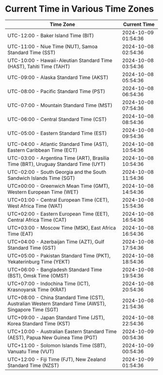 # Current Time in Various Time Zones

| Time Zone | Current Time |
|-----------|--------------|
| UTC-12:00 - Baker Island Time (BIT) | 2024-10-09 01:54:36 |
| UTC-11:00 - Niue Time (NUT), Samoa Standard Time (SST) | 2024-10-08 02:54:36 |
| UTC-10:00 - Hawaii-Aleutian Standard Time (HAST), Tahiti Time (TAHT) | 2024-10-08 03:54:36 |
| UTC-09:00 - Alaska Standard Time (AKST) | 2024-10-08 05:54:36 |
| UTC-08:00 - Pacific Standard Time (PST) | 2024-10-08 06:54:36 |
| UTC-07:00 - Mountain Standard Time (MST) | 2024-10-08 07:54:36 |
| UTC-06:00 - Central Standard Time (CST) | 2024-10-08 08:54:36 |
| UTC-05:00 - Eastern Standard Time (EST) | 2024-10-08 09:54:36 |
| UTC-04:00 - Atlantic Standard Time (AST), Eastern Caribbean Time (ECT) | 2024-10-08 10:54:36 |
| UTC-03:00 - Argentina Time (ART), Brasília Time (BRT), Uruguay Standard Time (UYT) | 2024-10-08 10:54:36 |
| UTC-02:00 - South Georgia and the South Sandwich Islands Time (SGT) | 2024-10-08 11:54:36 |
| UTC±00:00 - Greenwich Mean Time (GMT), Western European Time (WET) | 2024-10-08 14:54:36 |
| UTC+01:00 - Central European Time (CET), West Africa Time (WAT) | 2024-10-08 15:54:36 |
| UTC+02:00 - Eastern European Time (EET), Central Africa Time (CAT) | 2024-10-08 16:54:36 |
| UTC+03:00 - Moscow Time (MSK), East Africa Time (EAT) | 2024-10-08 16:54:36 |
| UTC+04:00 - Azerbaijan Time (AZT), Gulf Standard Time (GST) | 2024-10-08 17:54:36 |
| UTC+05:00 - Pakistan Standard Time (PKT), Yekaterinburg Time (YEKT) | 2024-10-08 18:54:36 |
| UTC+06:00 - Bangladesh Standard Time (BST), Omsk Time (OMST) | 2024-10-08 19:54:36 |
| UTC+07:00 - Indochina Time (ICT), Krasnoyarsk Time (KRAT) | 2024-10-08 20:54:36 |
| UTC+08:00 - China Standard Time (CST), Australian Western Standard Time (AWST), Singapore Time (SGT) | 2024-10-08 21:54:36 |
| UTC+09:00 - Japan Standard Time (JST), Korea Standard Time (KST) | 2024-10-08 22:54:36 |
| UTC+10:00 - Australian Eastern Standard Time (AEST), Papua New Guinea Time (PGT) | 2024-10-09 00:54:36 |
| UTC+11:00 - Solomon Islands Time (SBT), Vanuatu Time (VUT) | 2024-10-09 00:54:36 |
| UTC+12:00 - Fiji Time (FJT), New Zealand Standard Time (NZST) | 2024-10-09 01:54:36 |
